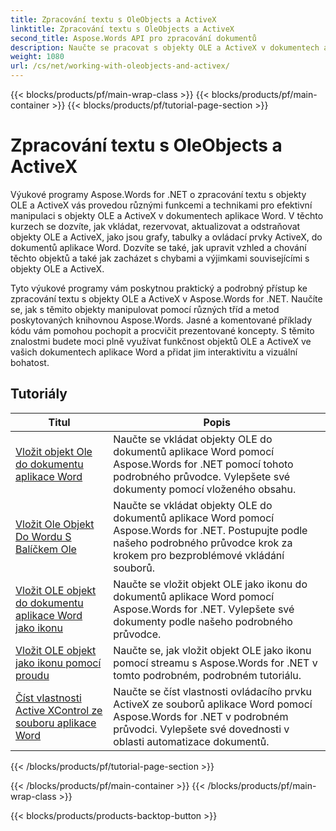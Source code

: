 ```yaml
---
title: Zpracování textu s OleObjects a ActiveX
linktitle: Zpracování textu s OleObjects a ActiveX
second_title: Aspose.Words API pro zpracování dokumentů
description: Naučte se pracovat s objekty OLE a ActiveX v dokumentech aplikace Word pomocí Aspose.Words for .NET. Podrobné konzultace s příklady kódu.
weight: 1080
url: /cs/net/working-with-oleobjects-and-activex/
---
```


{{< blocks/products/pf/main-wrap-class >}}
{{< blocks/products/pf/main-container >}}
{{< blocks/products/pf/tutorial-page-section >}}

# Zpracování textu s OleObjects a ActiveX


Výukové programy Aspose.Words for .NET o zpracování textu s objekty OLE a ActiveX vás provedou různými funkcemi a technikami pro efektivní manipulaci s objekty OLE a ActiveX v dokumentech aplikace Word. V těchto kurzech se dozvíte, jak vkládat, rezervovat, aktualizovat a odstraňovat objekty OLE a ActiveX, jako jsou grafy, tabulky a ovládací prvky ActiveX, do dokumentů aplikace Word. Dozvíte se také, jak upravit vzhled a chování těchto objektů a také jak zacházet s chybami a výjimkami souvisejícími s objekty OLE a ActiveX.

Tyto výukové programy vám poskytnou praktický a podrobný přístup ke zpracování textu s objekty OLE a ActiveX v Aspose.Words for .NET. Naučíte se, jak s těmito objekty manipulovat pomocí různých tříd a metod poskytovaných knihovnou Aspose.Words. Jasné a komentované příklady kódu vám pomohou pochopit a procvičit prezentované koncepty. S těmito znalostmi budete moci plně využívat funkčnost objektů OLE a ActiveX ve vašich dokumentech aplikace Word a přidat jim interaktivitu a vizuální bohatost.

 ## Tutoriály
| Titul | Popis |
| --- | --- |
| [Vložit objekt Ole do dokumentu aplikace Word](./insert-ole-object/) | Naučte se vkládat objekty OLE do dokumentů aplikace Word pomocí Aspose.Words for .NET pomocí tohoto podrobného průvodce. Vylepšete své dokumenty pomocí vloženého obsahu. |
| [Vložit Ole Objekt Do Wordu S Balíčkem Ole](./insert-ole-object-with-ole-package/) | Naučte se vkládat objekty OLE do dokumentů aplikace Word pomocí Aspose.Words for .NET. Postupujte podle našeho podrobného průvodce krok za krokem pro bezproblémové vkládání souborů. |
| [Vložit OLE objekt do dokumentu aplikace Word jako ikonu](./insert-ole-object-as-icon/) | Naučte se vložit objekt OLE jako ikonu do dokumentů aplikace Word pomocí Aspose.Words for .NET. Vylepšete své dokumenty podle našeho podrobného průvodce. |
| [Vložit OLE objekt jako ikonu pomocí proudu](./insert-ole-object-as-icon-using-stream/) | Naučte se, jak vložit objekt OLE jako ikonu pomocí streamu s Aspose.Words for .NET v tomto podrobném, podrobném tutoriálu. |
| [Číst vlastnosti Active XControl ze souboru aplikace Word](./read-active-xcontrol-properties/) | Naučte se číst vlastnosti ovládacího prvku ActiveX ze souborů aplikace Word pomocí Aspose.Words for .NET v podrobném průvodci. Vylepšete své dovednosti v oblasti automatizace dokumentů. |
{{< /blocks/products/pf/tutorial-page-section >}}

{{< /blocks/products/pf/main-container >}}
{{< /blocks/products/pf/main-wrap-class >}}

{{< blocks/products/products-backtop-button >}}
